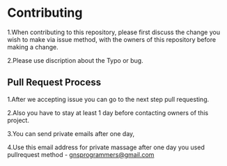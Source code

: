 # Contributing

1.When contributing to this repository, please first discuss the change you wish to make via issue
method, with the owners of this repository before making a change. 

2.Please use discription about the Typo or bug.

## Pull Request Process

1.After we accepting issue you can go to the next step pull requesting.

2.Also you have to stay at least 1 day before contacting owners of this project.

3.You can send private emails after one day,

4.Use this email address for private massage after one day you used pullrequest method - gnsprogrammers@gmail.com
